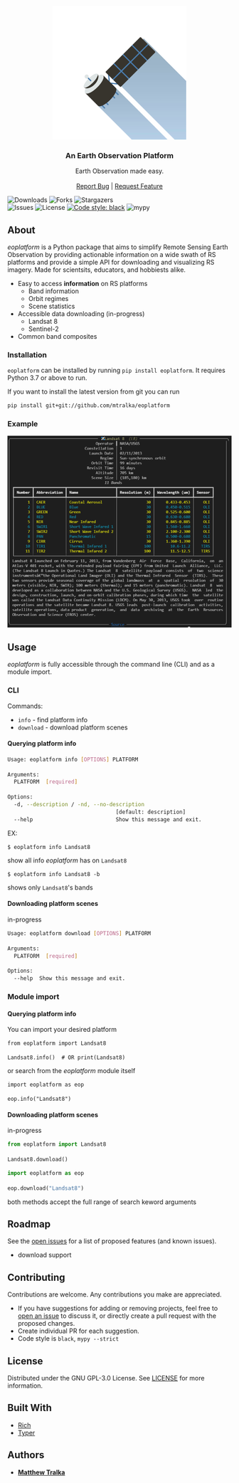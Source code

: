 <br/>
<p align="center">
  <a href="https://github.com/mtralka/EOPlatform">
    <img src="images/logo.jpg" alt="EOP Logo" width="300" height="300">
  </a>

  <h3 align="center">An Earth Observation Platform</h3>

  <p align="center">
    Earth Observation made easy. 
    <br/>
    <br/>
    <a href="https://github.com/mtralka/EOPlatform/issues">Report Bug</a>
    |
    <a href="https://github.com/mtralka/EOPlatform/issues">Request Feature</a>
  </p>
</p>

![Downloads](https://img.shields.io/github/downloads/mtralka/EOPlatform/total) ![Forks](https://img.shields.io/github/forks/mtralka/EOPlatform?style=social) ![Stargazers](https://img.shields.io/github/stars/mtralka/EOPlatform?style=social) <br/> ![Issues](https://img.shields.io/github/issues/mtralka/EOPlatform) ![License](https://img.shields.io/github/license/mtralka/EOPlatform) [![Code style: black](https://img.shields.io/badge/code%20style-black-000000.svg)](https://github.com/psf/black) ![mypy](https://img.shields.io/badge/mypy-checked-brightgreen)

## About

*eoplatform* is a Python package that aims to simplify Remote Sensing Earth Observation by providing actionable information on a wide swath of RS platforms and provide a simple API for downloading and visualizing RS imagery. Made for scientsits, educators, and hobbiests alike. 

* Easy to access **information** on RS platforms
  *   Band information
  *   Orbit regimes
  *   Scene statistics
* Accessible data downloading (in-progress)
  * Landsat 8
  * Sentinel-2
* Common band composites

### Installation

`eoplatform` can be installed by running `pip install eoplatform`. It requires Python 3.7 or above to run. 

If you want to install the latest version from git you can run 

```sh
pip install git+git://github.com/mtralka/eoplatform
```


### Example


<img src="images/eoplatform-info-landsat8.PNG" alt="Landsat8 Info" width="600">
    


## Usage

*eoplatform* is fully accessible through the command line (CLI) and as a module import.

### CLI

Commands:
* `info` - find platform info
* `download` - download platform scenes

#### Querying platform info
```sh
Usage: eoplatform info [OPTIONS] PLATFORM

Arguments:
  PLATFORM  [required]

Options:
  -d, --description / -nd, --no-description
                                  [default: description]     
  --help                          Show this message and exit.
```
EX:

    $ eoplatform info Landsat8

show all info *eoplatform* has on `Landsat8`

    $ eoplatform info Landsat8 -b
    
shows only `Landsat8`'s bands

#### Downloading platform scenes

in-progress

```sh
Usage: eoplatform download [OPTIONS] PLATFORM

Arguments:
  PLATFORM  [required]

Options:
  --help  Show this message and exit.
```

### Module import


#### Querying platform info


You can import your desired platform 
```
from eoplatform import Landsat8

Landsat8.info()  # OR print(Landsat8)
```

or search from the *eoplatform* module itself

```
import eoplatform as eop

eop.info("Landsat8")
```
 #### Downloading platform scenes
 
 
 in-progress
 
 ```python
from eoplatform import Landsat8

Landsat8.download()
```
 
```python
import eoplatform as eop

eop.download("Landsat8")
```
 
 both methods accept the full range of search keword arguments


## Roadmap

See the [open issues](https://github.com/mtralka/EOPlatform/issues) for a list of proposed features (and known issues).

* download support


## Contributing

Contributions are welcome. Any contributions you make are appreciated.
* If you have suggestions for adding or removing projects, feel free to [open an issue](https://github.com/mtralka/EOPlatform/issues/new) to discuss it, or directly create a pull request with the proposed changes.
* Create individual PR for each suggestion.
* Code style is `black`, `mypy --strict`

## License

Distributed under the GNU GPL-3.0 License. See [LICENSE](https://github.com/mtralka/EOPlatform/blob/main/LICENSE.md) for more information.

## Built With

* [Rich](https://github.com/willmcgugan/rich)
* [Typer](https://github.com/tiangolo/typer)

## Authors

* [**Matthew Tralka**](https://github.com/mtralka/)
